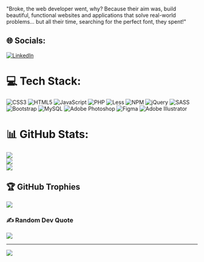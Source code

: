 "Broke, the web developer went, why?
Because their aim was, build beautiful, functional websites and applications that solve real-world problems... but all their time, searching for the perfect font, they spent!"

## 🌐 Socials:
[![LinkedIn](https://img.shields.io/badge/LinkedIn-%230077B5.svg?logo=linkedin&logoColor=white)](https://www.linkedin.com/in/dmytro-lutsenko-ba86a322a/)  

# 💻 Tech Stack:
![CSS3](https://img.shields.io/badge/css3-%231572B6.svg?style=flat-square&logo=css3&logoColor=white) ![HTML5](https://img.shields.io/badge/html5-%23E34F26.svg?style=flat-square&logo=html5&logoColor=white) ![JavaScript](https://img.shields.io/badge/javascript-%23323330.svg?style=flat-square&logo=javascript&logoColor=%23F7DF1E) ![PHP](https://img.shields.io/badge/php-%23777BB4.svg?style=flat-square&logo=php&logoColor=white) ![Less](https://img.shields.io/badge/less-2B4C80?style=flat-square&logo=less&logoColor=white) ![NPM](https://img.shields.io/badge/NPM-%23000000.svg?style=flat-square&logo=npm&logoColor=white) ![jQuery](https://img.shields.io/badge/jquery-%230769AD.svg?style=flat-square&logo=jquery&logoColor=white) ![SASS](https://img.shields.io/badge/SASS-hotpink.svg?style=flat-square&logo=SASS&logoColor=white) ![Bootstrap](https://img.shields.io/badge/bootstrap-%23563D7C.svg?style=flat-square&logo=bootstrap&logoColor=white) ![MySQL](https://img.shields.io/badge/mysql-%2300f.svg?style=flat-square&logo=mysql&logoColor=white) ![Adobe Photoshop](https://img.shields.io/badge/adobephotoshop-%2331A8FF.svg?style=flat-square&logo=adobephotoshop&logoColor=white) 	![Figma](https://img.shields.io/badge/figma-%23F24E1E.svg?style=flat-square&logo=figma&logoColor=white) ![Adobe Illustrator](https://img.shields.io/badge/adobeillustrator-%23FF9A00.svg?style=flat-square&logo=adobeillustrator&logoColor=white)
# 📊 GitHub Stats:
![](https://github-readme-stats.vercel.app/api?username=Domitoro&theme=dracula&hide_border=false&include_all_commits=false&count_private=false)<br/>
![](https://github-readme-streak-stats.herokuapp.com/?user=Domitoro&theme=dracula&hide_border=false)<br/>
![](https://github-readme-stats.vercel.app/api/top-langs/?username=Domitoro&theme=dracula&hide_border=false&include_all_commits=false&count_private=false&layout=compact)

## 🏆 GitHub Trophies
![](https://github-profile-trophy.vercel.app/?username=Domitoro&theme=dracula&no-frame=false&no-bg=true&margin-w=4)

### ✍️ Random Dev Quote
![](https://quotes-github-readme.vercel.app/api?type=horizontal&theme=tokyonight)

---
[![](https://visitcount.itsvg.in/api?id=Domitoro&icon=9&color=6)](https://visitcount.itsvg.in)

<!-- Proudly created with GPRM ( https://gprm.itsvg.in ) -->
